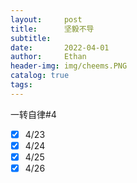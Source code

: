 ```yaml
---
layout:     post
title:      坚毅不导
subtitle:   
date:       2022-04-01
author:     Ethan
header-img: img/cheems.PNG
catalog: true
tags:
---
```


一转自律#4

- [x] 4/23
- [x] 4/24
- [x] 4/25
- [x] 4/26